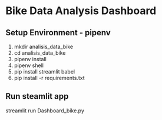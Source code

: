 # Bike Data Analysis Dashboard

## Setup Environment - pipenv
1. mkdir analisis_data_bike
2. cd analisis_data_bike
3. pipenv install 
4. pipenv shell
5. pip install streamlit babel
6. pip install -r requirements.txt

## Run steamlit app
streamlit run Dashboard_bike.py

